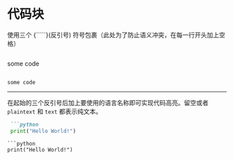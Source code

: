 # 代码块

使用三个 {``\```}(反引号) 符号包裹（此处为了防止语义冲突，在每一行开头加上空格）

```markdown
 ```
 some code
 ```
```
```
some code
```

- - -

在起始的三个反引号后加上要使用的语言名称即可实现代码高亮。留空或者 ``plaintext`` 和 ``text`` 都表示纯文本。
```markdown
 ```python
 print("Hello World!")
 ```
```
```python
print("Hello World!")
```
